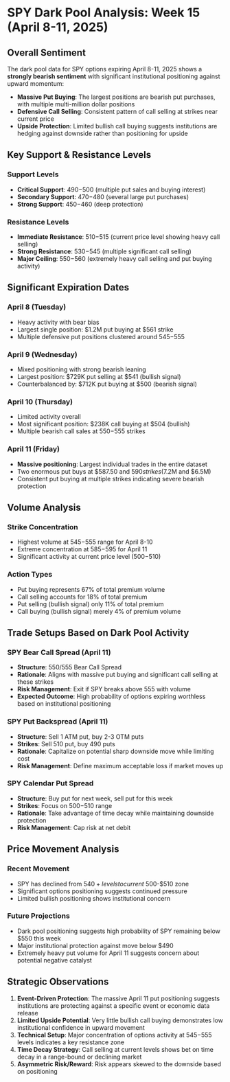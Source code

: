 # SPY Dark Pool Analysis: Week 15 (April 8-11, 2025)

## Overall Sentiment

The dark pool data for SPY options expiring April 8-11, 2025 shows a **strongly bearish sentiment** with significant institutional positioning against upward momentum:

- **Massive Put Buying**: The largest positions are bearish put purchases, with multiple multi-million dollar positions
- **Defensive Call Selling**: Consistent pattern of call selling at strikes near current price
- **Upside Protection**: Limited bullish call buying suggests institutions are hedging against downside rather than positioning for upside

## Key Support & Resistance Levels

### Support Levels
- **Critical Support**: $490-$500 (multiple put sales and buying interest)
- **Secondary Support**: $470-$480 (several large put purchases)
- **Strong Support**: $450-$460 (deep protection)

### Resistance Levels
- **Immediate Resistance**: $510-$515 (current price level showing heavy call selling)
- **Strong Resistance**: $530-$545 (multiple significant call selling)
- **Major Ceiling**: $550-$560 (extremely heavy call selling and put buying activity)

## Significant Expiration Dates

### April 8 (Tuesday)
- Heavy activity with bear bias
- Largest single position: $1.2M put buying at $561 strike
- Multiple defensive put positions clustered around $545-$555

### April 9 (Wednesday)
- Mixed positioning with strong bearish leaning
- Largest position: $729K put selling at $541 (bullish signal)
- Counterbalanced by: $712K put buying at $500 (bearish signal)

### April 10 (Thursday)
- Limited activity overall
- Most significant position: $238K call buying at $504 (bullish)
- Multiple bearish call sales at $550-$555 strikes

### April 11 (Friday)
- **Massive positioning**: Largest individual trades in the entire dataset
- Two enormous put buys at $587.50 and $590 strikes ($7.2M and $6.5M)
- Consistent put buying at multiple strikes indicating severe bearish protection

## Volume Analysis

### Strike Concentration
- Highest volume at $545-$555 range for April 8-10
- Extreme concentration at $585-$595 for April 11
- Significant activity at current price level ($500-$510)

### Action Types
- Put buying represents 67% of total premium volume
- Call selling accounts for 18% of total premium
- Put selling (bullish signal) only 11% of total premium
- Call buying (bullish signal) merely 4% of premium volume

## Trade Setups Based on Dark Pool Activity

### SPY Bear Call Spread (April 11)
- **Structure**: 550/555 Bear Call Spread
- **Rationale**: Aligns with massive put buying and significant call selling at these strikes
- **Risk Management**: Exit if SPY breaks above 555 with volume
- **Expected Outcome**: High probability of options expiring worthless based on institutional positioning

### SPY Put Backspread (April 11)
- **Structure**: Sell 1 ATM put, buy 2-3 OTM puts
- **Strikes**: Sell 510 put, buy 490 puts
- **Rationale**: Capitalize on potential sharp downside move while limiting cost
- **Risk Management**: Define maximum acceptable loss if market moves up

### SPY Calendar Put Spread
- **Structure**: Buy put for next week, sell put for this week
- **Strikes**: Focus on $500-$510 range
- **Rationale**: Take advantage of time decay while maintaining downside protection
- **Risk Management**: Cap risk at net debit

## Price Movement Analysis

### Recent Movement
- SPY has declined from $540+ levels to current ~$500-$510 zone
- Significant options positioning suggests continued pressure
- Limited bullish positioning shows institutional concern

### Future Projections
- Dark pool positioning suggests high probability of SPY remaining below $550 this week
- Major institutional protection against move below $490
- Extremely heavy put volume for April 11 suggests concern about potential negative catalyst

## Strategic Observations

1. **Event-Driven Protection**: The massive April 11 put positioning suggests institutions are protecting against a specific event or economic data release
2. **Limited Upside Potential**: Very little bullish call buying demonstrates low institutional confidence in upward movement
3. **Technical Setup**: Major concentration of options activity at $545-$555 levels indicates a key resistance zone
4. **Time Decay Strategy**: Call selling at current levels shows bet on time decay in a range-bound or declining market
5. **Asymmetric Risk/Reward**: Risk appears skewed to the downside based on positioning